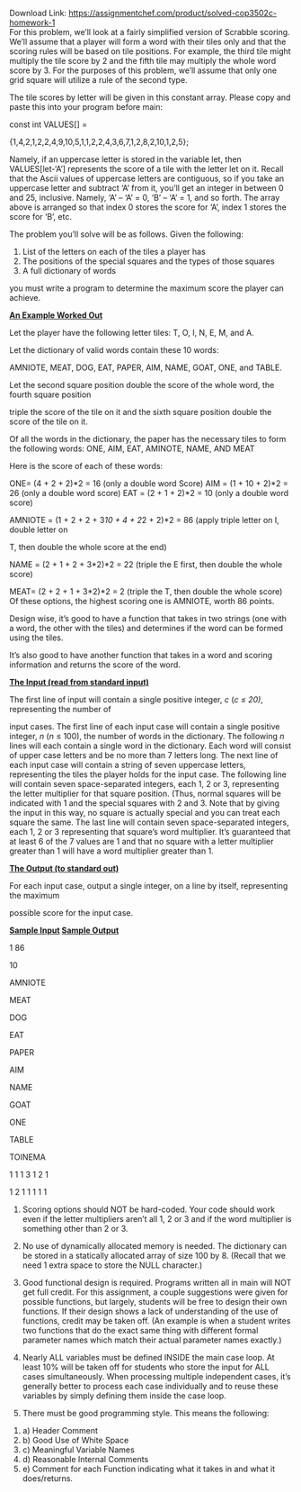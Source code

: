 Download Link: https://assignmentchef.com/product/solved-cop3502c-homework-1
<br>
For this problem, we’ll look at a fairly simplified version of Scrabble scoring. We’ll assume that a player  will  form  a  word  with  their  tiles  only  and  that  the  scoring  rules  will  be  based  on  tile positions.  For  example,  the  third  tile  might  multiply the  tile  score  by 2  and  the  fifth tile  may multiply the whole word score by 3. For the purposes of this problem, we’ll assume that only one grid square will utilize a rule of the second type.




The tile scores by letter will be given in this constant array. Please copy and paste this into your program before main:




const int VALUES[] =

{1,4,2,1,2,2,4,9,10,5,1,1,2,2,4,3,6,7,1,2,8,2,10,1,2,5};




Namely,  if  an  uppercase  letter  is  stored  in  the  variable  let,  then  VALUES[let-‘A’] represents the score of a tile with the  letter let  on it.  Recall that the Ascii values of uppercase letters are contiguous, so  if you take an uppercase  letter and subtract  ‘A’ from it,  you’ll get  an integer in between 0 and 25, inclusive. Namely, ‘A’ – ‘A’ = 0, ‘B’ – ‘A’ = 1, and so forth. The array above is arranged so that index 0 stores the score for ‘A’, index 1 stores the score for ‘B’, etc.




The problem you’ll solve will be as follows. Given the following:




<ol>

 <li>List of the letters on each of the tiles a player has</li>

 <li>The positions of the special squares and the types of those squares</li>

 <li>A full dictionary of words</li>

</ol>




you must write a program to determine the maximum score the player can achieve.




<strong><u>An Example Worked Out</u></strong>

Let the player have the following letter tiles: T, O, I, N, E, M, and A.




Let the dictionary of valid words contain these 10 words:

AMNIOTE, MEAT, DOG, EAT, PAPER, AIM, NAME, GOAT, ONE, and TABLE.

Let  the second  square position double the  score of the whole word, the  fourth square position

triple the score of the tile on it and the sixth square position double the score of the tile on it.




Of all the words in the dictionary, the paper has the necessary tiles to form the following words: ONE, AIM, EAT, AMINOTE, NAME, AND MEAT

Here is the score of each of these words:




ONE= (4 + 2 + 2)*2 = 16 (only a double word Score) AIM = (1 + 10 + 2)*2 = 26 (only a double word score) EAT = (2 + 1 + 2)*2 = 10 (only a double word score)

AMNIOTE = (1 + 2 + 2 + 3*10 + 4 + 2*2 + 2)*2 = 86 (apply triple letter on I, double letter on

T, then double the whole score at the end)

NAME = (2 + 1 + 2 + 3*2)*2 = 22 (triple the E first, then double the whole score)

MEAT= (2 + 2 + 1 + 3*2)*2 = 2 (triple the T, then double the whole score) Of these options, the highest scoring one is AMNIOTE, worth 86 points.

Design wise,  it’s good to have a  function that  takes in two  strings (one with a word, the other with the tiles) and determines if the word can be formed using the tiles.




It’s also good to have another function that takes in a word and scoring information and returns the score of the word.










<strong><u>The Input (read from standard input)</u></strong>

The first line of input will contain a single positive integer, <em>c </em>(<em>c ≤ 20)</em>, representing the number of

input cases. The first line of each input case will contain a single positive integer, <em>n </em>(<em>n </em>≤ 100), the number of words in the dictionary. The following <em>n </em>lines will each contain a single word in the dictionary. Each word will consist of upper case letters and be no more than 7 letters long. The next line of each input case will contain a string of seven uppercase letters, representing the tiles the  player  holds  for  the  input  case.  The  following  line  will  contain  seven  space-separated integers, each 1, 2 or 3, representing the letter multiplier for that square position. (Thus, normal squares will be  indicated with 1 and the special squares with 2 and 3. Note that  by giving the input in this way, no square is actually special and you can treat each square the same. The last line will contain seven space-separated integers, each 1, 2 or 3 representing that square’s word multiplier. It’s guaranteed that  at  least  6 of the 7  values are 1  and that  no  square with a  letter multiplier greater than 1 will have a word multiplier greater than 1.




<strong><u>The Output (to standard out)</u></strong>

For  each  input  case,  output  a  single  integer,  on  a  line  by  itself,  representing  the  maximum

possible score for the input case.




<strong><u>Sample Input</u></strong><strong>                                                             <u>Sample Output</u></strong>

1                                     86

10

AMNIOTE

MEAT

DOG

EAT

PAPER

AIM

NAME

GOAT

ONE

TABLE

TOINEMA

1 1 1 3 1 2 1

1 2 1 1 1 1 1










<ol>

 <li>Scoring options  should  NOT  be  hard-coded.  Your  code  should  work  even  if  the  letter multipliers aren’t all 1, 2 or 3 and if the word multiplier is something other than 2 or 3.</li>

</ol>




<ol start="2">

 <li>No use of dynamically allocated memory is needed. The dictionary can be stored in a statically allocated array of size 100 by 8. (Recall that we need 1 extra space to store the NULL character.)</li>

</ol>




<ol start="3">

 <li>Good functional design is required. Programs written all in main will NOT get full credit. For this assignment, a couple suggestions were given for possible functions, but largely, students will be free to design their own functions. If their design shows a lack of understanding of the use of functions, credit may be taken off. (An example is when a student writes two functions that do the exact same thing with different formal parameter names which match their actual parameter names exactly.)</li>

</ol>




<ol start="4">

 <li>Nearly ALL variables must be defined INSIDE the main case loop. At least 10% will be taken off for students who store the  input  for  ALL cases simultaneously.  When processing  multiple independent  cases,  it’s  generally  better  to  process  each  case  individually  and  to  reuse  these variables by simply defining them inside the case loop.</li>

</ol>




<ol start="5">

 <li>There must be good programming style. This means the following:</li>

</ol>




<ol>

 <li>a) Header Comment</li>

 <li>b) Good Use of White Space</li>

 <li>c) Meaningful Variable Names</li>

 <li>d) Reasonable Internal Comments</li>

 <li>e) Comment for each Function indicating what it takes in and what it does/returns.</li>

</ol>








